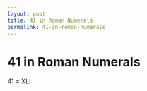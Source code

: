 ```yaml
---
layout: post
title: 41 in Roman Numerals
permalink: 41-in-roman-numerals
---
```


# 41 in Roman Numerals

41 = XLI
